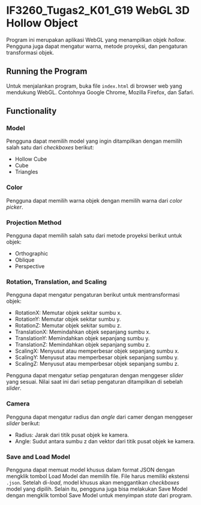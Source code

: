 # **IF3260_Tugas2_K01_G19 WebGL 3D Hollow Object**
Program ini merupakan aplikasi WebGL yang menampilkan objek *hollow*. Pengguna juga dapat mengatur warna, metode proyeksi, dan pengaturan transformasi objek.

## **Running the Program**
Untuk menjalankan program, buka file `index.html` di browser web yang mendukung WebGL. Contohnya Google Chrome, Mozilla Firefox, dan Safari.

## **Functionality**
### **Model**
Pengguna dapat memilih model yang ingin ditampilkan dengan memilih salah satu dari *checkboxes* berikut:

- Hollow Cube
- Cube
- Triangles

### **Color**
Pengguna dapat memilih warna objek dengan memilih warna dari *color picker*.

### **Projection Method**
Pengguna dapat memilih salah satu dari metode proyeksi berikut untuk objek:

- Orthographic
- Oblique
- Perspective

###  **Rotation, Translation, and Scaling**
Pengguna dapat mengatur pengaturan berikut untuk mentransformasi objek:

- RotationX: Memutar objek sekitar sumbu x.
- RotationY: Memutar objek sekitar sumbu y.
- RotationZ: Memutar objek sekitar sumbu z.
- TranslationX: Memindahkan objek sepanjang sumbu x.
- TranslationY: Memindahkan objek sepanjang sumbu y.
- TranslationZ: Memindahkan objek sepanjang sumbu z.
- ScalingX: Menyusut atau memperbesar objek sepanjang sumbu x.
- ScalingY: Menyusut atau memperbesar objek sepanjang sumbu y.
- ScalingZ: Menyusut atau memperbesar objek sepanjang sumbu z.

Pengguna dapat mengatur setiap pengaturan dengan menggeser *slider* yang sesuai. Nilai saat ini dari setiap pengaturan ditampilkan di sebelah *slider*.

### **Camera**
Pengguna dapat mengatur radius dan *angle* dari camer dengan menggeser *slider* berikut:

- Radius: Jarak dari titik pusat objek ke kamera.
- Angle: Sudut antara sumbu z dan vektor dari titik pusat objek ke kamera.

### **Save and Load Model**
Pengguna dapat memuat model khusus dalam format JSON dengan mengklik tombol Load Model dan memilih file. File harus memiliki ekstensi `.json`. Setelah di-*load*, model khusus akan menggantikan *checkboxes* model yang dipilih. Selain itu, pengguna juga bisa melakukan Save Model dengan mengklik tombol Save Model untuk menyimpan *state* dari program. 